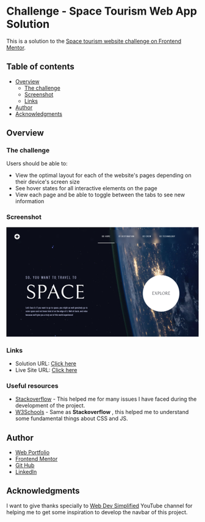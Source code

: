 # Challenge - Space Tourism Web App Solution

This is a solution to the [Space tourism website challenge on Frontend Mentor](https://www.frontendmentor.io/challenges/space-tourism-multipage-website-gRWj1URZ3).

## Table of contents

- [Overview](#overview)
  - [The challenge](#the-challenge)
  - [Screenshot](#screenshot)
  - [Links](#links)
- [Author](#author)
- [Acknowledgments](#acknowledgments)

## Overview

### The challenge

Users should be able to:

- View the optimal layout for each of the website's pages depending on their device's screen size
- See hover states for all interactive elements on the page
- View each page and be able to toggle between the tabs to see new information

### Screenshot

![](assets/readme/homepage.png)

### Links

- Solution URL: [Click here](https://www.frontendmentor.io/solutions/space-tourism-multipage-website-1DWxFcFiU)
- Live Site URL: [Click here](https://space-tourism-multi-page-website-one.vercel.app/)


### Useful resources

- [Stackoverflow](https://stackoverflow.com/) - This helped me for many issues I have faced during the development of the project.
- [W3Schools](https://www.w3schools.com/) - Same as **Stackoverflow** , this helped me to understand some fundamental things about CSS and JS.

## Author

- [Web Portfolio](https://www.manueldinisjunior.com)
- [Frontend Mentor](https://www.frontendmentor.io/profile/manueldinisjunior)
- [Git Hub](https://github.com/manueldinisjunior)
- [LinkedIn](https://www.linkedin.com/in/manueldinisjunior)

## Acknowledgments

I want to give thanks specially to [Web Dev Simplified](https://youtu.be/At4B7A4GOPg) YouTube channel for helping me to get some inspiration to develop the navbar of this project.
